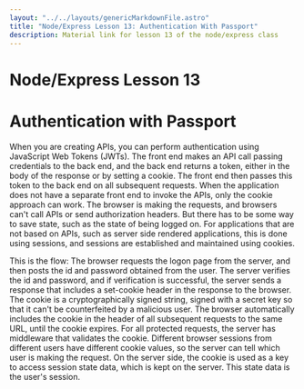 ```yaml
---
layout: "../../layouts/genericMarkdownFile.astro"
title: "Node/Express Lesson 13: Authentication With Passport"
description: Material link for lesson 13 of the node/express class
---
```


# Node/Express Lesson 13

# Authentication with Passport

When you are creating APIs, you can perform authentication using JavaScript Web Tokens (JWTs). The front end makes an API call passing credentials to the back end, and the back end returns a token, either in the body of the response or by setting a cookie. The front end then passes this token to the back end on all subsequent requests. When the application does not have a separate front end to invoke the APIs, only the cookie approach can work. The browser is making the requests, and browsers can't call APIs or send authorization headers. But there has to be some way to save state, such as the state of being logged on. For applications that are not based on APIs, such as server side rendered applications, this is done using sessions, and sessions are established and maintained using cookies.

This is the flow: The browser requests the logon page from the server, and then posts the id and
password obtained from the user. The server verifies the id and password, and if verification
is successful, the server sends a response that
includes a set-cookie header in the response to the browser. The cookie is a cryptographically signed string, signed with a secret key so that it can't be counterfeited by a malicious user. The browser automatically includes the cookie in the header of all subsequent requests to the same URL, until the cookie expires.
For all protected requests, the server has middleware that validates the cookie.
Different browser sessions from different users have different cookie values, so the server
can tell which user is making the request. On the server side, the cookie is used as a key to
access session state data, which is kept on the server. This state data is the user's session.
